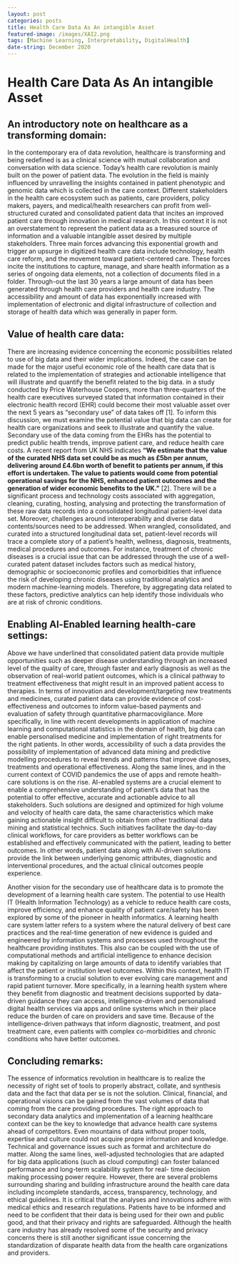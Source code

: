 ```yaml
---
layout: post
categories: posts
title: Health Care Data As An intangible Asset 
featured-image: /images/XAI2.png
tags: [Machine Learning, Interpretability, DigitalHealth]
date-string: December 2020
---
```

# Health Care Data As An intangible Asset 

## An introductory note on healthcare as a transforming domain:

In the contemporary era of data revolution, healthcare is transforming and being redefined is as a clinical science with mutual collaboration and conversation with data science. Today’s health care revolution is mainly built on the power of patient data. The evolution in the field is mainly influenced by unravelling the insights contained in patient phenotypic and genomic data which is collected in the care context. Different stakeholders in the health care ecosystem such as patients, care providers, policy makers, payers, and medical/health researchers can profit from well-structured curated and consolidated patient data that incites an improved patient care through innovation in medical research. In this context it is not an overstatement to represent the patient data as a treasured source of information and a valuable intangible asset desired by multiple stakeholders. Three main forces advancing this exponential growth and trigger an upsurge in digitized health care data include technology, health care reform, and the movement toward patient-centered care. These forces incite the institutions to capture, manage, and share health information as a series of ongoing data elements, not a collection of documents filed in a folder. Through-out the last 30 years a large amount of data has been generated through health care providers and health care industry. The accessibility and amount of data has exponentially increased with implementation of electronic and digital infrastructure of collection and storage of health data which was generally in paper form. 


## Value of health care data:

There are increasing evidence concerning the economic possibilities related to use of big data and their wider implications. Indeed, the case can be made for the major useful economic role of the health care data that is related to the implementation of strategies and actionable intelligence that will illustrate and quantify the benefit related to the big data. in a study conducted by Price Waterhouse Coopers, more than three-quarters of the health care executives surveyed stated that information contained in their electronic health record (EHR) could become their most valuable asset over the next 5 years as “secondary use” of data takes off [1]. To inform this discussion, we must examine the potential value that big data can create for health care organizations and seek to illustrate and quantify the value. Secondary use of the data coming from the EHRs has the potential to predict public health trends, improve patient care, and reduce health care costs. A recent report from UK NHS indicates **“We estimate that the value of the curated NHS data set could be as much as £5bn per annum, delivering around £4.6bn worth of benefit to patients per annum, if this effort is undertaken. The value to patients would come from potential operational savings for the NHS, enhanced patient outcomes and the generation of wider economic benefits to the UK.”** [2]. There will be a significant process and technology costs associated with aggregation, cleaning, curating, hosting, analysing and protecting the transformation of these raw data records into a consolidated longitudinal patient-level data set. Moreover, challenges around interoperability and diverse data contents/sources need to be addressed. When wrangled, consolidated, and curated into a structured longitudinal data set, patient-level records will trace a complete story of a patient’s health, wellness, diagnosis, treatments, medical procedures and outcomes. For instance, treatment of chronic diseases is a crucial issue that can be addressed through the use of a well-curated patent dataset includes factors such as medical history, demographic or socioeconomic profiles and comorbidities that influence the risk of developing chronic diseases using traditional analytics and modern machine-learning models. Therefore, by aggregating data related to these factors, predictive analytics can help identify those individuals who are at risk of chronic conditions. 

## Enabling Al-Enabled learning health-care settings:

Above we have underlined that consolidated patient data provide multiple opportunities such as deeper disease understanding through an increased level of the quality of care, through faster and early diagnosis as well as the observation of real-world patient outcomes, which is a clinical pathway to treatment effectiveness that might result in an improved patient access to therapies. In terms of innovation and development/targeting new treatments and medicines, curated patient data can provide evidence of cost-effectiveness and outcomes to inform value-based payments and evaluation of safety through quantitative pharmacovigilance. 
More specifically, in line with recent developments in application of machine learning and computational statistics in the domain of health, big data can enable personalised medicine and implementation of right treatments for the right patients. In other words, accessibility of such a data provides the possibility of implementation of advanced data mining and predictive modelling procedures to reveal trends and patterns that improve diagnoses, treatments and operational effectiveness. Along the same lines, and in the current context of COVID pandemics the use of apps and remote health-care solutions is on the rise. AI-enabled systems are a crucial element to enable a comprehensive understanding of patient’s data that has the potential to offer effective, accurate and actionable advice to all stakeholders. Such solutions are designed and optimized for high volume and velocity of health care data, the same characteristics which make gaining actionable insight difficult to obtain from other traditional data mining and statistical technics.  Such initiatives facilitate the day-to-day clinical workflows, for care providers as better workflows can be established and effectively communicated with the patient, leading to better outcomes. In other words, patient data along with AI-driven solutions provide the link between underlying genomic attributes, diagnostic and interventional procedures, and the actual clinical outcomes people experience.

Another vision for the secondary use of healthcare data is to promote the development of a learning health care system. The potential to use Health IT (Health Information Technology) as a vehicle to reduce health care costs, improve efficiency, and enhance quality of patient care/safety has been explored by some of the pioneer in health informatics.  A learning health care system latter refers to a system where the natural delivery of best care practices and the real-time generation of new evidence is guided and engineered by information systems and processes used throughout the healthcare providing institutes. This also can be coupled with the use of computational methods and artificial intelligence to enhance decision making by capitalizing on large amounts of data to identify variables that affect the patient or institution level outcomes. Within this context, health IT is transforming to a crucial solution to ever evolving care management and rapid patient turnover. More specifically, in a learning health system where they benefit from diagnostic and treatment decisions supported by data-driven guidance they can access, intelligence-driven and personalised digital health services via apps and online systems which in their place reduce the burden of care on providers and save time. Because of the intelligence-driven pathways that inform diagnostic, treatment, and post treatment care, even patients with complex co-morbidities and chronic conditions who have better outcomes.

## Concluding remarks:

The essence of informatics revolution in healthcare is to realize the necessity of right set of tools to properly abstract, collate, and synthesis data and the fact that data per se is not the solution. Clinical, financial, and operational visions can be gained from the vast volumes of data that coming from the care providing procedures. The right approach to secondary data analytics and implementation of a learning healthcare context can be the key to knowledge that advance health care systems ahead of competitors. Even mountains of data without proper tools, expertise and culture could not acquire propre information and knowledge. Technical and governance issues such as format and architecture do matter. Along the same lines, well-adjusted technologies that are adapted for big data applications (such as cloud computing) can foster balanced performance and long-term scalability system for real- time decision making processing power require. However, there are several problems surrounding sharing and building infrastructure around the health care data including incomplete standards, access, transparency, technology, and ethical guidelines. It is critical that the analyses and innovations adhere with medical ethics and research regulations. Patients have to be informed and need to be confident that their data is being used for their own and public good, and that their privacy and rights are safeguarded. Although the health care industry has already resolved some of the security and privacy concerns there is still another significant issue concerning the standardization of disparate health data from the health care organizations and providers. 
